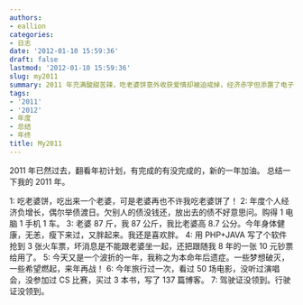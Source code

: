 ```yaml
---
authors:
- eallion
categories:
- 日志
date: '2012-01-10 15:59:36'
draft: false
lastmod: '2012-01-10 15:59:36'
slug: my2011
summary: 2011 年充满酸甜苦辣，吃老婆饼意外收获爱情却被迫戒掉，经济赤字但添置了电子设备和车，体重与健康反复却乐在其中。用编程抢到火车票却牺牲了珍藏的钞票，梦想与遗憾交织但斗志不减。旅行、电影、博客充实生活，驾照未果但来年再战！
tags:
- '2011'
- '2012'
- 年度
- 总结
- 年终
title: My2011
---
```

2011 年已然过去，翻看年初计划，有完成的有没完成的，新的一年加油。
总结一下我的 2011 年。

1: 吃老婆饼，吃出来一个老婆，可是老婆再也不许我吃老婆饼了！
2: 年度个人经济负增长，偶尔举债渡日。欠别人的债没钱还，放出去的债不好意思问。购得 1 电脑 1 手机 1 车。
3: 老婆 87 斤，我 87 公斤，我比老婆高 8.7 公分。今年身体健康，无恙，瘦下来过，又胖起来。我还是喜欢胖。
4: 用 PHP+JAVA 写了个软件抢到 3 张火车票，坏消息是不能跟老婆坐一起，还把跟随我 8 年的一张 10 元钞票给用了。
5: 今天又是一个波折的一年，我称之为本命年后遗症。一些梦想破灭，一些希望燃起，来年再战！
6: 今年旅行过一次，看过 50 场电影，没听过演唱会，没参加过 CS 比赛，买过 3 本书，写了 137 篇博客。
7: 驾驶证没领到。行驶证没领到。